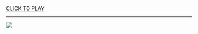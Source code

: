 
<a href="https://premium76.site?title=dinosaur_game_3d_unblocked&ref=13M">CLICK TO PLAY</a></h3>
<hr>

<a href="https://premium76.site?title=dinosaur_game_3d_unblocked&ref=13M"><img src="https://clearcache.store/games.png"></a>


